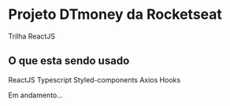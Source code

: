 # Projeto DTmoney da Rocketseat

Trilha ReactJS

## O que esta sendo usado

ReactJS
Typescript
Styled-components
Axios
Hooks

Em andamento...
